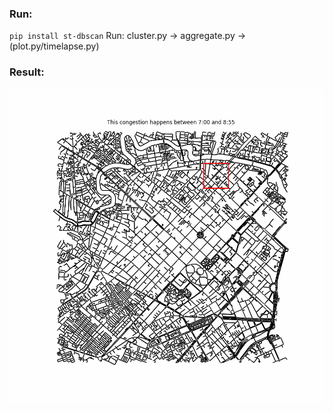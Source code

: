 ### Run:
`pip install st-dbscan`
Run: cluster.py -> aggregate.py -> (plot.py/timelapse.py)

### Result:

![Animation](box/bounding_boxes_animation.gif)
